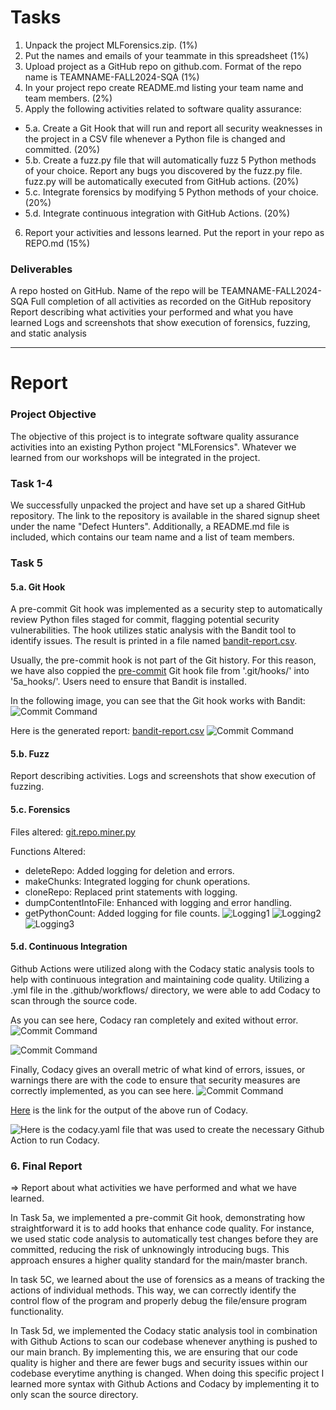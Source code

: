# Tasks
1. Unpack the project MLForensics.zip. (1%)
2. Put the names and emails of your teammate in this spreadsheet (1%)
3. Upload project as a GitHub repo on github.com. Format of the repo name is TEAMNAME-FALL2024-SQA (1%)
4. In your project repo create README.md listing your team name and team members. (2%)
5. Apply the following activities related to software quality assurance:
- 5.a. Create a Git Hook that will run and report all security weaknesses in the project in a CSV file whenever a Python file is changed and committed. (20%)
- 5.b. Create a fuzz.py file that will automatically fuzz 5 Python methods of your choice. Report any bugs you discovered by the fuzz.py file. fuzz.py will be automatically executed from GitHub actions. (20%)
- 5.c. Integrate forensics by modifying 5 Python methods of your choice. (20%)
- 5.d. Integrate continuous integration with GitHub Actions. (20%)
6. Report your activities and lessons learned. Put the report in your repo as REPO.md (15%)

### Deliverables
A repo hosted on GitHub. Name of the repo will be TEAMNAME-FALL2024-SQA
Full completion of all activities as recorded on the GitHub repository
Report describing what activities your performed and what you have learned
Logs and screenshots that show execution of forensics, fuzzing, and static analysis

----

# Report
### Project Objective
The objective of this project is to integrate software quality assurance activities into an existing Python project "MLForensics". Whatever we learned from our workshops will be integrated in the project.

### Task 1-4
We successfully unpacked the project and have set up a shared GitHub repository. The link to the repository is available in the shared signup sheet under the name "Defect Hunters". Additionally, a README.md file is included, which contains our team name and a list of team members.

### Task 5
#### 5.a. Git Hook
A pre-commit Git hook was implemented as a security step to automatically review Python files staged for commit, flagging potential security vulnerabilities. The hook utilizes static analysis with the Bandit tool to identify issues. The result is printed in a file named [bandit-report.csv](5a_hooks/bandit-report.csv).

Usually, the pre-commit hook is not part of the Git history. For this reason, we have also coppied the [pre-commit](5a_hooks/pre-commit) Git hook file from '.git/hooks/' into '5a_hooks/'. Users need to ensure that Bandit is installed.

In the following image, you can see that the Git hook works with Bandit:
![Commit Command](5a_hooks/5a_pre-commit_with_bandit_0.png)

Here is the generated report: [bandit-report.csv](5a_hooks/bandit-report.csv)
![Commit Command](5a_hooks/5a_pre-commit_result.png)

#### 5.b. Fuzz
Report describing activities.
Logs and screenshots that show execution of fuzzing.

#### 5.c. Forensics
Files altered:
[git.repo.miner.py](MLForensics/MLForensics-farzana/mining/git.repo.miner.py)

Functions Altered:
- deleteRepo: Added logging for deletion and errors.
- makeChunks: Integrated logging for chunk operations.
- cloneRepo: Replaced print statements with logging.
- dumpContentIntoFile: Enhanced with logging and error handling.
- getPythonCount: Added logging for file counts.
![Logging1](5c_forensics/Screenshot%202024-11-04%20at%207.42.12%20PM.png)
![Logging2](5c_forensics/Screenshot%202024-11-04%20at%208.17.26%20PM.png)
![Logging3](5c_forensics/Screenshot%202024-11-04%20at%208.17.41%20PM.png)

#### 5.d. Continuous Integration
Github Actions were utilized along with the Codacy static analysis tools to help with continuous integration and maintaining code quality. Utilizing a .yml file in the .github/workflows/ directory, we were able to add Codacy to scan through the source code.

As you can see here, Codacy ran completely and exited without error.
![Commit Command](5d_github_actions/codacy_overview.png)

![Commit Command](5d_github_actions/codacy_beginning_logs.png)

Finally, Codacy gives an overall metric of what kind of errors, issues, or warnings there are with the code to ensure that security measures are correctly implemented, as you can see here.
![Commit Command](5d_github_actions/codacy_ending_metrics_summary.png)

[Here](https://github.com/GoellNico/DefectHunters-FALL2024-SQA/actions/runs/11675889498/job/32511215142) is the link for the output of the above run of Codacy.

![Here](.github/workflows/codacy.yml) is the codacy.yaml file that was used to create the necessary Github Action to run Codacy.

### 6. Final Report
=> Report about what activities we have performed and what we have learned.

In Task 5a, we implemented a pre-commit Git hook, demonstrating how straightforward it is to add hooks that enhance code quality. For instance, we used static code analysis to automatically test changes before they are committed, reducing the risk of unknowingly introducing bugs. This approach ensures a higher quality standard for the main/master branch.

In task 5C, we learned about the use of forensics as a means of tracking the actions of individual methods. This way, we can correctly identify the control flow of the program and properly debug the file/ensure program functionality. 

In Task 5d, we implemented the Codacy static analysis tool in combination with Github Actions to scan our codebase whenever anything is pushed to our main branch. By implementing this, we are ensuring that our code quality is higher and there are fewer bugs and security issues within our codebase everytime anything is changed. When doing this specific project I learned more syntax with Github Actions and Codacy by implementing it to only scan the source directory.
